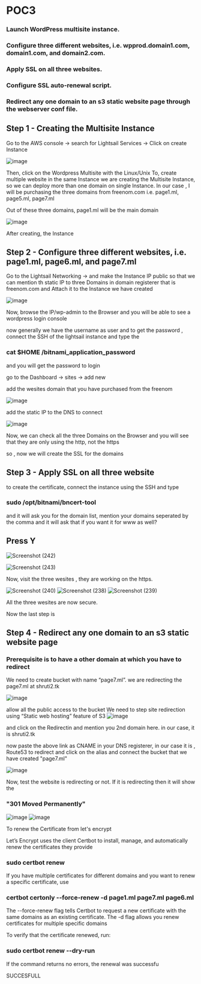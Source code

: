 # POC3
### Launch WordPress multisite instance.
### Configure three different websites, i.e. wpprod.domain1.com, domain1.com, and domain2.com.
### Apply SSL on all three websites.
### Configure SSL auto-renewal script.
### Redirect any one domain to an s3 static website page through the webserver conf file.

## Step 1 - Creating the Multisite Instance 

Go to the AWS console -> search for Lightsail Services -> Click on create Instance

![image](https://user-images.githubusercontent.com/67600604/173495128-18bc56ad-e986-4148-81de-714eb5c8897d.png)

Then, click on the Wordpress Multisite with the Linux/Unix
To, create multiple website in the same Instance we are creating the Multisite Instance, so we can deploy more than one domain on single Instance. In our case , I will be purchasing the three domains from freenom.com i.e. page1.ml, page5.ml, page7.ml

Out of these three domains, page1.ml will be the main domain

![image](https://user-images.githubusercontent.com/67600604/173499123-97bbb293-2d3c-4c67-a769-9d0aa70dd45e.png)

After creating, the Instance 

## Step 2 - Configure three different websites, i.e. page1.ml, page6.ml, and page7.ml

Go to the Lightsail Networking -> and make the Instance IP public so that we can mention th static IP to three Domains in domain registerer that is freenom.com and Attach it to the Instance we have created 

![image](https://user-images.githubusercontent.com/67600604/173495980-e151797f-3221-4a12-91ee-59a33ef35ca9.png)

Now, browse the IP/wp-admin to the Browser and you will be able to see a wordpress login console

now generally we have the username as user and to get the password , connect the SSH of the lightsail instance and type the 

### cat $HOME /bitnami_application_password 
and you will get the password to login 

go to the Dashboard -> sites -> add new 

add the wesites domain that you have purchased from the freenom 

![image](https://user-images.githubusercontent.com/67600604/173496667-41fcc52c-b4bb-43f4-8c4f-b34d0d03ed2f.png)

add the static IP to the DNS to connect 

![image](https://user-images.githubusercontent.com/67600604/173496813-94bb8d98-4dc1-47ad-86fc-d9bba250111f.png)

Now, we can check all the three Domains on the Browser and you will see that they are only using the http, not the https

so , now we will create the SSL for the domains 

## Step 3 - Apply SSL on all three website

to create the certificate, connect the instance using the SSH and type 
### sudo /opt/bitnami/bncert-tool

and it will ask you for the domain list, mention your domains seperated by the comma and it will ask that if you want it for www as well? 
## Press Y

![Screenshot (242)](https://user-images.githubusercontent.com/67600604/173498599-2555d7d8-5226-4603-ae05-d8d80693c360.png)

![Screenshot (243)](https://user-images.githubusercontent.com/67600604/173498813-fd423a07-6e57-4dfd-b8ea-8593fc1b440d.png)

Now, visit the three wesites , they are working on the https.

![Screenshot (240)](https://user-images.githubusercontent.com/67600604/173498889-8f314817-ace2-4a6a-9136-45278596da3c.png)
![Screenshot (238)](https://user-images.githubusercontent.com/67600604/173499153-43174154-1b12-47ad-8a8b-bcabaa15c8f2.png)
![Screenshot (239)](https://user-images.githubusercontent.com/67600604/173499169-4ecabb00-8ad8-4b56-931c-f660e2804655.png)

All the three wesites are now secure.

Now the last step is 
## Step 4 - Redirect any one domain to an s3 static website page

### Prerequisite is to have a other domain at which you have to redirect 

We need to create bucket with name “page7.ml”. we are redirecting the page7.ml at shruti2.tk 

![image](https://user-images.githubusercontent.com/67600604/173499962-9d61c598-9a90-43d3-8d3d-5707f0e1608d.png)

allow all the public access to the bucket 
We need to step site redirection using “Static web hosting” feature of S3
![image](https://user-images.githubusercontent.com/67600604/173499588-322b9f50-6572-41b4-9c86-b5882e135cad.png)

and click on the Redirectin and mention you 2nd domain here. in our case, it is shruti2.tk

now paste the above link as CNAME in your DNS registerer, in our case it is , Route53 to redirect and click on the alias and connect the bucket that we have created
"page7.ml"

![image](https://user-images.githubusercontent.com/67600604/173500114-5c234123-fb78-47f5-822d-3251f1ea48e2.png)

Now, test the website is redirecting or not. If it is redirecting then it will show the 
### "301 Moved Permanently"

![image](https://user-images.githubusercontent.com/67600604/173500296-602de65c-7c7c-4ca9-813c-2c25c34e4578.png)
![image](https://user-images.githubusercontent.com/67600604/173500402-e69e85a4-0f80-4916-90cf-145b481494d3.png)

To renew the Certificate from let's encrypt

Let’s Encrypt uses the client Certbot to install, manage, and automatically renew the certificates they provide

### sudo certbot renew

If you have multiple certificates for different domains and you want to renew a specific certificate, use

### certbot certonly --force-renew -d page1.ml page7.ml page6.ml

The --force-renew flag tells Certbot to request a new certificate with the same domains as an existing certificate. The -d flag allows you renew certificates for multiple specific domains

To verify that the certificate renewed, run:

### sudo certbot renew --dry-run

If the command returns no errors, the renewal was successfu



SUCCESFULL 
